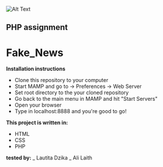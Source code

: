 

![Alt Text](https://media.giphy.com/media/CYUDHVmioGETu/giphy.gif)


PHP assignment
--------------

# Fake_News

**Installation instructions**

- Clone this repository to your computer
- Start MAMP and go to -> Preferences -> Web Server
- Set root directory to the your cloned repository
- Go back to the main menu in MAMP and hit "Start Servers"
- Open your browser
- Type in localhost:8888 and you're good to go!


**This project is written in:**
- HTML
- CSS
- PHP

**tested by:**
_ Lautita Dzika
_ Ali Laith
